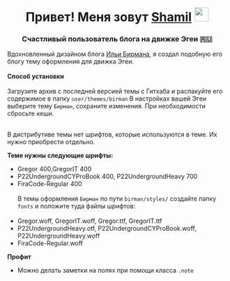 <h1 align="center">Привет! Меня зовут <a href="https://daglex.ru/" target="_blank">Shamil</a>
<img src="https://github.com/blackcater/blackcater/raw/main/images/Hi.gif" height="32"/></h1>
<h3 align="center">Счастливый пользователь блога на движке Эгеи 🇷🇺</h3>
Вдохновленный дизайном блога <a href="https://ilyabirman.ru" target="_blank">Ильи Бирмана,</a> я создал подобную его блогу тему оформления для движка Эгеи.</br></br>
<b>Способ установки</b></br></br>
Загрузите архив с последней версией темы с Гитхаба и распакуйте его содержимое в папку <code>user/themes/birman</code> В настройках вашей Эгеи выберите тему <code>Бирман</code>, сохраните изменения. При необходимости сбросьте кеши.</br></br>

В дистрибутиве темы нет шрифтов, которые используются в теме. Их нужно приобрести отдельно.

<b>Теме нужны следующие шрифты:</b></br> 
- Gregor 400,GregorIT 400</br>
- P22UndergroundCYProBook 400, P22UndergroundHeavy 700</br>
- FiraCode-Regular 400</br></br>
В темы оформления <code>Бирман</code> по пути <code>birman/styles/</code> создайте папку <code>fonts</code> и положите туда файлы шрифтов:</br></br>
- Gregor.woff, GregorIT.woff, Gregor.ttf, GregorIT.ttf</br>
- P22UndergroundHeavy.otf, P22UndergroundCYProBook.woff, P22UndergroundHeavy.woff</br>
- FiraCode-Regular.woff

<b>Профит</b></br>
- Можно делать заметки на полях при помощи класса <code>.note</code>
